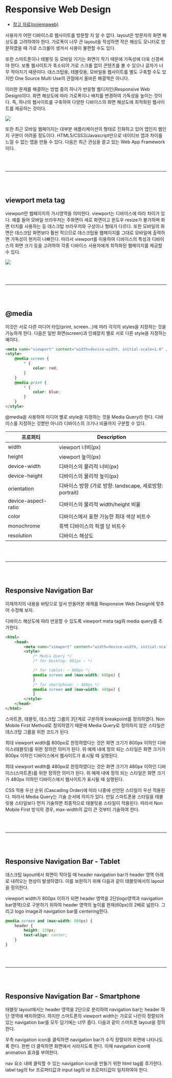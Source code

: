 # Responsive Web Design

-   [참고 자료(poiemaweb)](https://poiemaweb.com/css3-responsive-web-design)

사용자가 어떤 디바이스로 웹사이트를 방문할 지 알 수 없다. layout은 방문자의 화면 해상도를 고려하여야 한다. 가로폭이 너무 큰 layout을 작성하면 작은 해상도 모니터로 방문하였을 때 가로 스크롤이 생겨서 사용이 불편할 수도 있다.

또한 스마트폰이나 태블릿 등 모바일 기기는 화면이 작기 때문에 가독성에 더욱 신경써야 한다. 보통 웹사이트가 축소되어 가로 스크롤 없이 콘텐츠를 볼 수 있으나 글자가 너무 작아지기 때문이다. 데스크탑용, 테블릿용, 모바일용 웹사이트를 별도 구축할 수도 있지만 One Source Multi Use의 관점에서 올바른 해결책은 아니다.

이러한 문제를 해결하는 방법 중의 하나가 반응형 웹디자인(Responsive Web Design)이다. 화면 해상도에 따라 가로폭이나 배치를 변경하여 가독성을 높이는 것이다. 즉, 하나의 웹사이트를 구축하여 다양한 디바이스의 화면 해상도에 최적화된 웹사이트를 제공하는 것이다.

![](images/responsive1.png)

또한 최근 모바일 웹페이지는 대부분 애플리케이션의 형태로 진화하고 있어 앱인지 웹인지 구분이 어려울 정도이다. HTML5/CSS3/Javascript만으로 네이티브 앱과 차이를 느낄 수 없는 앱을 만들 수 있다. 다음은 최근 관심을 끌고 있는 Web App Framework이다.

<br /><br />

---

<br /><br />

## viewport meta tag

viewport란 웹페이지의 가시영역을 의미한다. viewport는 디바이스에 따라 차이가 있다. 예를 들어 모바일 브라우저는 주화면이 세로 화면이고 윈도우 resize가 불가하며 화면 터치를 사용하는 등 데스크탑 브라우저와 구성이나 형태가 다르다. 또한 모바일의 화면은 데스크탑 화면보다 훨씬 작으므로 데스크탑용 웹페이지를 그대로 모바일에 출력하면 가독성이 현저히 나빠진다. 따라서 viewport를 이용하여 디바이스의 특성과 디바이스의 화면 크기 등을 고려하여 각종 디바이스 사용자에게 최적화된 웹페이지를 제공할 수 있다.

![](images/responsive2.png)

<br /><br />

---

<br /><br />

## @media

이것은 서로 다른 미디어 타입(print, screen…)에 따라 각각의 styles을 지정하는 것을 가능하게 한다. 다음은 일반 화면(screen)과 인쇄장치 별로 서로 다른 style을 지정하는 예이다.

```html
<meta name="viewport" content="width=device-width, initial-scale=1.0" />
<style>
    @media screen {
        * {
            color: red;
        }
    }
    @media print {
        * {
            color: blue;
        }
    }
</style>
```

@media을 사용하여 미디어 별로 style을 지정하는 것을 Media Query라 한다. 디바이스를 지정하는 것뿐만 아니라 디바이스의 크기나 비율까지 구분할 수 있다.

| 프로퍼티            | Description                                              |
| ------------------- | -------------------------------------------------------- |
| width               | viewport 너비(px)                                        |
| height              | viewport 높이(px)                                        |
| device-width        | 디바이스의 물리적 너비(px)                               |
| device-height       | 디바이스의 물리적 높이(px)                               |
| orientation         | 디바이스 방향 (가로 방향: landscape, 세로방향: portrait) |
| device-aspect-ratio | 디바이스의 물리적 width/height 비율                      |
| color               | 디바이스에서 표현 가능한 최대 색상 비트수                |
| monochrome          | 흑백 디바이스의 픽셀 당 비트수                           |
| resolution          | 디바이스 해상도                                          |

<br /><br />

---

<br /><br />

## Responsive Navigation Bar

이제까지의 내용을 바탕으로 앞서 만들어본 예제를 Responsive Web Design에 맞추어 수정해 보자.

디바이스 해상도에 따라 반응할 수 있도록 viewport meta tag와 media query를 추가한다.

```html
<html>
    <head>
        <meta name="viewport" content="width=device-width, initial-scale=1.0" />
        <style>
            /* Media Query */
            /* for Desktop: 801px ~ */

            /* for tablet: ~ 800px */
            @media screen and (max-width: 800px) {
            }
            /* for smartphone: ~ 480px */
            @media screen and (max-width: 480px) {
            }
        </style>
    </head>
</html>
```

스마트폰, 태블릿, 데스크탑 그룹의 3단계로 구분하여 breakpoint를 정의하였다. Non Mobile First Method로 정의하였기 때문에 Media Query로 정의하지 않은 스타일은 데스크탑 그룹을 위한 코드가 된다.

최대 viewport width를 800px로 한정하였다는 것은 화면 크기가 800px 이하인 디바이스(태블릿)를 위한 정의란 의미가 된다. 위 예제 내에 정의 되는 스타일은 화면 크기가 800px 이하인 디바이스에서 웹사이트가 표시될 때 실행된다.

최대 viewport width를 480px로 한정하였다는 것은 화면 크기가 480px 이하인 디바이스(스마트폰)를 위한 정의란 의미가 된다. 위 예제 내에 정의 되는 스타일은 화면 크기가 480px 이하인 디바이스에서 웹사이트가 표시될 때 실행된다.

CSS 적용 우선 순위 (Cascading Order)에 따라 나중에 선언된 스타일이 우선 적용된다. 따라서 Media Query는 기술 순서에 의미가 있다. 만일 스마트폰용 스타일을 태블릿용 스타일보다 먼저 기술하면 최종적으로 태블릿용 스타일이 적용된다. 따라서 Non Mobile First 방식의 경우, max-width의 값이 큰 것부터 기술하여 한다.

<br /><br />

---

<br /><br />

## Responsive Navigation Bar - Tablet

데스크탑 layout에서 화면이 작아질 때 header navigation bar가 header 영역 아래로 내려오는 현상이 발생하였다. 이를 보완하기 위해 다음과 같이 태블릿에서의 layout을 정의한다.

viewport width가 800px 이하가 되면 header 영역을 2단(logo영역과 navigation bar영역)으로 구분하기 위하여 header 영역의 높이를 현재(60px)의 2배로 넓힌다. 그리고 logo image과 navigation bar를 centering한다.

```css
@media screen and (max-width: 800px) {
    header {
        height: 120px;
        text-align: center;
    }
}
```

<br /><br />

---

<br /><br />

## Responsive Navigation Bar - Smartphone

태블릿 layout에서는 header 영역을 2단으로 분리하여 navigation bar는 header 하단 영역에 배치하였다. 하지만 스마트폰의 viewport width는 가로로 나란히 정렬되어 있는 navigation bar를 모두 담기에는 너무 좁다. 다음과 같이 스마트폰 layout을 정의한다.

우측 navigation icon을 클릭하면 navigation bar가 수직 정렬되어 화면에 나타나도록 한다. 한번 더 클릭하면 화면에서 사라지도록 한다. 이때 navigation icon에 animation 효과를 부여한다.

nav 요소 내에 클릭할 수 있는 navigation icon을 만들기 위한 html tag를 추가한다. label tag의 for 프로퍼티값과 input tag의 id 프로퍼티값이 일치하여야 한다.
